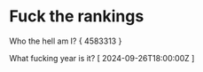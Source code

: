 # Fuck the rankings

Who the hell am I?
{ 4583313 }

What fucking year is it?
[ 2024-09-26T18:00:00Z ]
